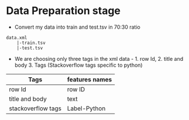 # Data Preparation stage

- Convert my data into train and test.tsv in 70:30 ratio

```
data.xml
    |-train.tsv
    |-test.tsv
```

- We are choosing only three tags in the xml data - 1. row Id, 2. title and body 3. Tags (Stackoverflow tags specific to python)

|Tags|features names|
|-|-|
|row Id|row ID|
|title and body|text|
|stackoverflow tags|Label-Python|